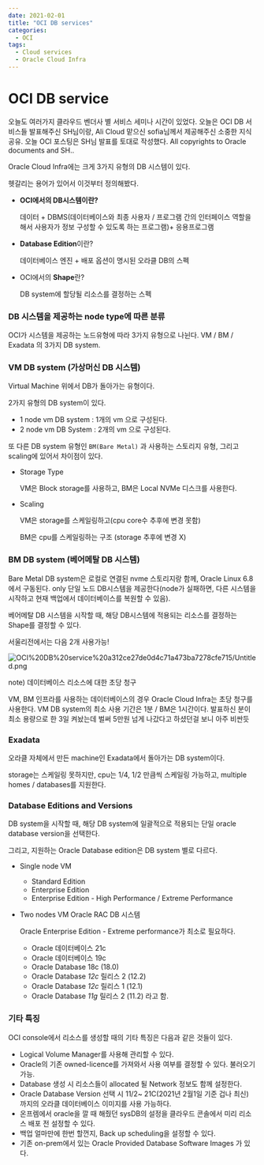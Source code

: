 ```yaml
---
date: 2021-02-01
title: "OCI DB services"
categories: 
  - OCI
tags:
  - Cloud services
  - Oracle Cloud Infra
---
```


# OCI DB service

오늘도 여러가지 클라우드 벤더사 별 서비스 세미나 시간이 있었다. 오늘은 OCI DB 서비스들 발표해주신 SH님이랑, Ali Cloud 맡으신 sofia님께서 제공해주신 소중한 지식 공유. 오늘 OCI 포스팅은 SH님 발표를 토대로 작성했다. All copyrights to Oracle documents and SH..

Oracle Cloud Infra에는 크게 3가지 유형의 DB 시스템이 있다.

헷갈리는 용어가 있어서 이것부터 정의해봤다. 

- **OCI에서의 DB시스템이란?**

    데이터 + DBMS(데이터베이스와 최종 사용자 / 프로그램 간의 인터페이스 역할을 해서 사용자가 정보 구성할 수 있도록 하는 프로그램)+ 응용프로그램

- **Database Edition**이란?

    데이터베이스 엔진 + 배포 옵션이 명시된 오라클 DB의 스펙

- OCI에서의 **Shape**란?

    DB system에 할당될 리소스를 결정하는 스펙

### DB 시스템을 제공하는 node type에 따른 분류

OCI가 시스템을 제공하는 노드유형에 따라 3가지 유형으로 나뉜다. VM / BM / Exadata 의 3가지 DB system.

### VM DB system (가상머신 DB 시스템)

Virtual Machine 위에서 DB가 돌아가는 유형이다.  

2가지 유형의 DB system이 있다. 

- 1 node vm DB system : 1개의 vm 으로 구성된다.
- 2 node vm DB System : 2개의 vm 으로 구성된다.

또 다른 DB system 유형인 `BM(Bare Metal)` 과 사용하는 스토리지 유형, 그리고 scaling에 있어서 차이점이 있다. 

- Storage Type

    VM은 Block storage를 사용하고, BM은 Local NVMe 디스크를 사용한다.

- Scaling

    VM은 storage를 스케일링하고(cpu core수 추후에 변경 못함) 

    BM은 cpu를 스케일링하는 구조 (storage 추후에 변경 X)

### BM DB system (베어메탈 DB 시스템)

Bare Metal DB system은 로컬로 연결된 nvme 스토리지랑 함께, Oracle Linux 6.8에서 구동된다. only 단일 노드 DB시스템을 제공한다(node가 실패하면, 다른 시스템을 시작하고 현재 백업에서 데이터베이스를 복원할 수 있음). 

베어메탈 DB 시스템을 시작할 때, 해당 DB시스템에 적용되는 리소스를 결정하는 Shape를 결정할 수 있다.

서울리전에서는 다음 2개 사용가능! 

![OCI%20DB%20service%20a312ce27de0d4c71a473ba7278cfe715/Untitled.png](OCI%20DB%20service%20a312ce27de0d4c71a473ba7278cfe715/Untitled.png)

note) 데이터베이스 리소스에 대한 초당 청구

VM, BM 인프라를 사용하는 데이터베이스의 경우 Oracle Cloud Infra는 초당 청구를 사용한다. VM DB system의 최소 사용 기간은 1분 / BM은 1시간이다. 발표하신 분이 최소 용량으로 한 3일 켜놨는데 벌써 5만원 넘게 나갔다고 하셨던걸 보니 아주 비싼듯

### Exadata

오라클 자체에서 만든 machine인 Exadata에서 돌아가는 DB system이다. 

storage는 스케일링 못하지만, cpu는 1/4, 1/2 만큼씩 스케일링 가능하고, multiple homes / databases를 지원한다. 

### Database Editions and Versions

DB system을 시작할 때, 해당 DB system에 일괄적으로 적용되는 단일 oracle database version을 선택한다. 

그리고, 지원하는 Oracle Database edition은 DB system 별로 다르다. 

- Single node VM
    - Standard Edition
    - Enterprise Edition
    - Enterprise Edition - High Performance / Extreme Performance

- Two nodes VM Oracle RAC DB 시스템

     Oracle Enterprise Edition - Extreme performance가 최소로 필요하다.

    - Oracle 데이터베이스 21c
    - Oracle 데이터베이스 19c
    - Oracle Database 18c (18.0)
    - Oracle Database *12c* 릴리스 2 (12.2)
    - Oracle Database *12c* 릴리스 1 (12.1)
    - Oracle Database *11g* 릴리스 2 (11.2) 라고 함.

### 기타 특징

OCI console에서 리소스를 생성할 때의 기타 특징은 다음과 같은 것들이 있다.

- Logical Volume Manager를 사용해 관리할 수 있다.
- Oracle의 기존 owned-licence를 가져와서 사용 여부를 결정할 수 있다. 불러오기 가능.
- Database 생성 시 리소스들이 allocated 될 Network 정보도 함께 설정한다.
- Oracle Database Version 선택 시 11/2~ 21C(2021년 2월1일 기준 겁나 최신) 까지의 오라클 데이터베이스 이미지를 사용 가능하다.
- 온프렘에서 oracle을 깔 때 해줬던 sysDB의 설정을 클라우드 콘솔에서 미리 리소스 배포 전 설정할 수 있다.
- 백업 얼마만에 한번 할껀지, Back up scheduling을 설정할 수 있다.
- 기존 on-prem에서 있는 Oracle Provided Database Software Images 가 있다.